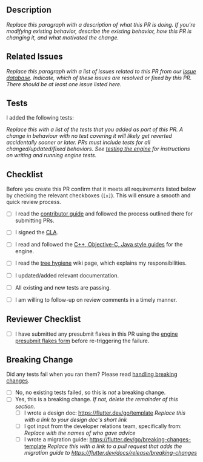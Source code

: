 ## Description

*Replace this paragraph with a description of what this PR is doing. If you're
modifying existing behavior, describe the existing behavior, how this PR is
changing it, and what motivated the change.*

## Related Issues

*Replace this paragraph with a list of issues related to this PR from our [issue
database]. Indicate, which of these issues are resolved or fixed by this PR.
There should be at least one issue listed here.*

## Tests

I added the following tests:

*Replace this with a list of the tests that you added as part of this PR. A
change in behaviour with no test covering it will likely get reverted
accidentally sooner or later. PRs must include tests for all
changed/updated/fixed behaviors. See [testing the engine] for instructions on
writing and running engine tests.*

## Checklist

Before you create this PR confirm that it meets all requirements listed below by checking the relevant checkboxes (`[x]`). This will ensure a smooth and quick review process.

- [ ] I read the [contributor guide] and followed the process outlined there for submitting PRs.
- [ ] I signed the [CLA].
- [ ] I read and followed the [C++, Objective-C, Java style guides] for the engine.
- [ ] I read the [tree hygiene] wiki page, which explains my responsibilities.
- [ ] I updated/added relevant documentation.
- [ ] All existing and new tests are passing.
- [ ] I am willing to follow-up on review comments in a timely manner.


## Reviewer Checklist

- [ ] I have submitted any presubmit flakes in this PR using the [engine presubmit flakes form] before re-triggering the failure.


## Breaking Change

Did any tests fail when you ran them? Please read [handling breaking changes].

- [ ] No, no existing tests failed, so this is *not* a breaking change.
- [ ] Yes, this is a breaking change. *If not, delete the remainder of this section.*
   - [ ] I wrote a design doc: https://flutter.dev/go/template *Replace this with a link to your design doc's short link*
   - [ ] I got input from the developer relations team, specifically from: *Replace with the names of who gave advice*
   - [ ] I wrote a migration guide: https://flutter.dev/go/breaking-changes-template *Replace this with a link to a pull request that adds the migration guide to https://flutter.dev/docs/release/breaking-changes*

<!-- Links -->
[issue database]: https://github.com/flutter/flutter/issues
[contributor guide]: https://github.com/flutter/flutter/wiki/Tree-hygiene#overview
[testing the engine]: https://github.com/flutter/flutter/wiki/Testing-the-engine
[C++, Objective-C, Java style guides]: https://github.com/flutter/engine/blob/master/CONTRIBUTING.md#style
[CLA]: https://cla.developers.google.com/
[tree hygiene]: https://github.com/flutter/flutter/wiki/Tree-hygiene
[handling breaking changes]: https://github.com/flutter/flutter/wiki/Tree-hygiene#handling-breaking-changes
[engine presubmit flakes form]: https://forms.gle/Wc1VyFRYJjQTH6w5A
